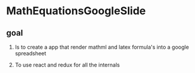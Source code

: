 # MathEquationsGoogleSlide

## goal 

1. Is to create a app that render mathml and latex formula's into a google spreadsheet

2. To use react and redux for all the internals
